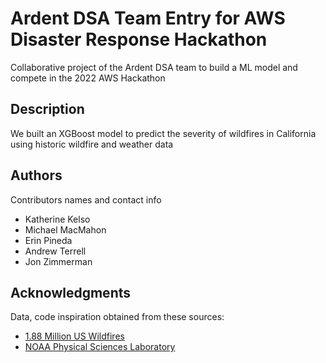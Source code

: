 # Ardent DSA Team Entry for AWS Disaster Response Hackathon

Collaborative project of the Ardent DSA team to build a ML model and compete in the 2022 AWS Hackathon

## Description

We built an XGBoost model to predict the severity of wildfires in California using historic wildfire and weather data


## Authors

Contributors names and contact info

* Katherine Kelso
* Michael MacMahon
* Erin Pineda
* Andrew Terrell
* Jon Zimmerman


## Acknowledgments

Data, code inspiration obtained from these sources:
* [1.88 Million US Wildfires](https://www.kaggle.com/rtatman/188-million-us-wildfires)
* [NOAA Physical Sciences Laboratory](https://psl.noaa.gov/data/gridded/tables/daily.html)
